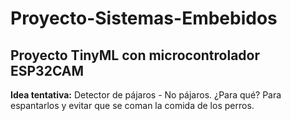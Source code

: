 # Proyecto-Sistemas-Embebidos
Proyecto TinyML con microcontrolador ESP32CAM
---
**Idea tentativa:** Detector de pájaros - No pájaros. ¿Para qué? Para espantarlos y evitar que se coman la comida de los perros.
